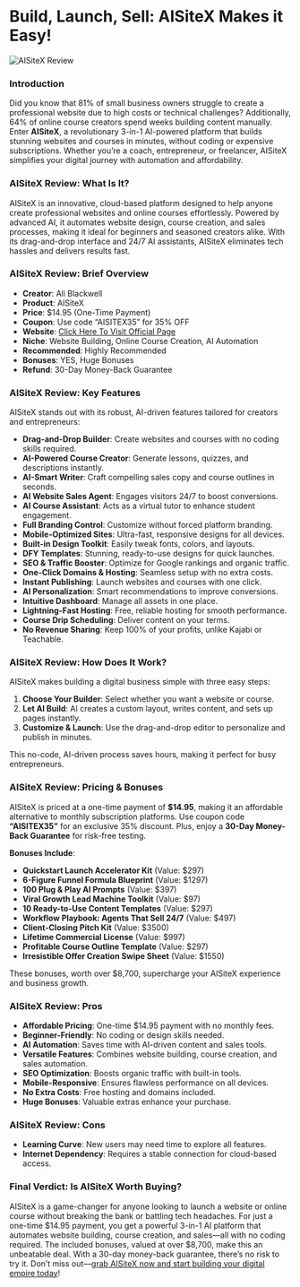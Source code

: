 # Build, Launch, Sell: AISiteX Makes it Easy!
![AISiteX Review](https://github.com/user-attachments/assets/609ffdf0-4fe5-4cdc-95ce-10698f0f5c68)


### Introduction
Did you know that 81% of small business owners struggle to create a professional website due to high costs or technical challenges? Additionally, 64% of online course creators spend weeks building content manually. Enter **AISiteX**, a revolutionary 3-in-1 AI-powered platform that builds stunning websites and courses in minutes, without coding or expensive subscriptions. Whether you’re a coach, entrepreneur, or freelancer, AISiteX simplifies your digital journey with automation and affordability.


### AISiteX Review: What Is It?  
AISiteX is an innovative, cloud-based platform designed to help anyone create professional websites and online courses effortlessly. Powered by advanced AI, it automates website design, course creation, and sales processes, making it ideal for beginners and seasoned creators alike. With its drag-and-drop interface and 24/7 AI assistants, AISiteX eliminates tech hassles and delivers results fast.


### AISiteX Review: Brief Overview  
- **Creator**: Ali Blackwell  
- **Product**: AISiteX  
- **Price**: $14.95 (One-Time Payment)  
- **Coupon**: Use code “AISITEX35” for 35% OFF  
- **Website**: [Click Here To Visit Official Page](http://bit.ly/3HU8ffL)  
- **Niche**: Website Building, Online Course Creation, AI Automation  
- **Recommended**: Highly Recommended  
- **Bonuses**: YES, Huge Bonuses  
- **Refund**: 30-Day Money-Back Guarantee  


### AISiteX Review: Key Features  
AISiteX stands out with its robust, AI-driven features tailored for creators and entrepreneurs:  
- **Drag-and-Drop Builder**: Create websites and courses with no coding skills required.  
- **AI-Powered Course Creator**: Generate lessons, quizzes, and descriptions instantly.  
- **AI-Smart Writer**: Craft compelling sales copy and course outlines in seconds.  
- **AI Website Sales Agent**: Engages visitors 24/7 to boost conversions.  
- **AI Course Assistant**: Acts as a virtual tutor to enhance student engagement.  
- **Full Branding Control**: Customize without forced platform branding.  
- **Mobile-Optimized Sites**: Ultra-fast, responsive designs for all devices.  
- **Built-in Design Toolkit**: Easily tweak fonts, colors, and layouts.  
- **DFY Templates**: Stunning, ready-to-use designs for quick launches.  
- **SEO & Traffic Booster**: Optimize for Google rankings and organic traffic.  
- **One-Click Domains & Hosting**: Seamless setup with no extra costs.  
- **Instant Publishing**: Launch websites and courses with one click.  
- **AI Personalization**: Smart recommendations to improve conversions.  
- **Intuitive Dashboard**: Manage all assets in one place.  
- **Lightning-Fast Hosting**: Free, reliable hosting for smooth performance.  
- **Course Drip Scheduling**: Deliver content on your terms.  
- **No Revenue Sharing**: Keep 100% of your profits, unlike Kajabi or Teachable.  


### AISiteX Review: How Does It Work?  
AISiteX makes building a digital business simple with three easy steps:  
1. **Choose Your Builder**: Select whether you want a website or course.  
2. **Let AI Build**: AI creates a custom layout, writes content, and sets up pages instantly.  
3. **Customize & Launch**: Use the drag-and-drop editor to personalize and publish in minutes.  

This no-code, AI-driven process saves hours, making it perfect for busy entrepreneurs.  


### AISiteX Review: Pricing & Bonuses  
AISiteX is priced at a one-time payment of **$14.95**, making it an affordable alternative to monthly subscription platforms. Use coupon code **“AISITEX35”** for an exclusive 35% discount. Plus, enjoy a **30-Day Money-Back Guarantee** for risk-free testing.  

**Bonuses Include**:  
- **Quickstart Launch Accelerator Kit** (Value: $297)  
- **6-Figure Funnel Formula Blueprint** (Value: $1297)  
- **100 Plug & Play AI Prompts** (Value: $397)  
- **Viral Growth Lead Machine Toolkit** (Value: $97)  
- **10 Ready-to-Use Content Templates** (Value: $297)  
- **Workflow Playbook: Agents That Sell 24/7** (Value: $497)  
- **Client-Closing Pitch Kit** (Value: $3500)  
- **Lifetime Commercial License** (Value: $997)  
- **Profitable Course Outline Template** (Value: $297)  
- **Irresistible Offer Creation Swipe Sheet** (Value: $1550)  

These bonuses, worth over $8,700, supercharge your AISiteX experience and business growth.  


### AISiteX Review: Pros  
- **Affordable Pricing**: One-time $14.95 payment with no monthly fees.  
- **Beginner-Friendly**: No coding or design skills needed.  
- **AI Automation**: Saves time with AI-driven content and sales tools.  
- **Versatile Features**: Combines website building, course creation, and sales automation.  
- **SEO Optimization**: Boosts organic traffic with built-in tools.  
- **Mobile-Responsive**: Ensures flawless performance on all devices.  
- **No Extra Costs**: Free hosting and domains included.  
- **Huge Bonuses**: Valuable extras enhance your purchase.  


### AISiteX Review: Cons  
- **Learning Curve**: New users may need time to explore all features.  
- **Internet Dependency**: Requires a stable connection for cloud-based access.  


### Final Verdict: Is AISiteX Worth Buying?  
AISiteX is a game-changer for anyone looking to launch a website or online course without breaking the bank or battling tech headaches. For just a one-time $14.95 payment, you get a powerful 3-in-1 AI platform that automates website building, course creation, and sales—all with no coding required. The included bonuses, valued at over $8,700, make this an unbeatable deal. With a 30-day money-back guarantee, there’s no risk to try it. Don’t miss out—[grab AISiteX now and start building your digital empire today](http://bit.ly/3HU8ffL)!  


